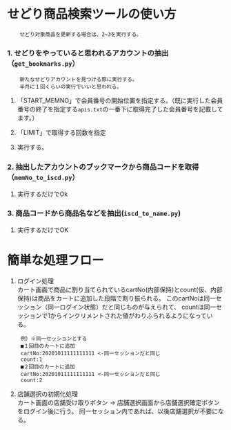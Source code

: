 # せどり商品検索ツールの使い方
        せどり対象商品を更新する場合は、2~3を実行する。

### 1. せどりをやっていると思われるアカウントの抽出（`get_bookmarks.py`）

        新たなせどりアカウントを見つける際に実行する。
        半月に１回くらいの実行でいいと思われる。

1. 「START_MEMNO」で会員番号の開始位置を指定する。（既に実行した会員番号の終了を指定する`apis.txt`の一番下に取得完了した会員番号を記載してます。）

2. 「LIMIT」で取得する回数を指定
3. 実行する。

### 2. 抽出したアカウントのブックマークから商品コードを取得（`memNo_to_iscd.py`）

1. 実行するだけでOk

### 3. 商品コードから商品名などを抽出(`iscd_to_name.py`)

1. 実行するだけでOK


# 簡単な処理フロー

1. ログイン処理  
カート画面で商品に割り当てられているcartNo(内部保持)とcount(仮、内部保持)は商品をカートに追加した段階で割り振られる。
このcartNoは同一セッション（同一ログイン状態）だと同じものが与えられて、
countは同一セッションで1からインクリメントされた値がわりふられるようになっている。

        例）※同一セッションとする  
        ■１回目のカートに追加
        cartNo:20201011111111111 <-同一セッションだと同じ
        count:1  
        ■２回目のカートに追加
        cartNo:20201011111111111 <-同一セッションだと同じ
        count:2

2. 店舗選択の初期化処理  
カート画面の店舗受け取りボタン -> 店舗選択画面から店舗選択確定ボタンをログイン後に行う。
同一セッション内であれば、以後店舗選択が不要になる。